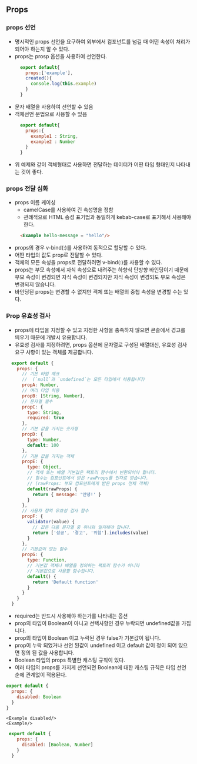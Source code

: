## Props
  ### props 선언
  - 명시적인 props 선언을 요구하여 외부에서 컴포넌트를 넘길 때 어떤 속성이 처리가 되어야 하는지 알 수 있다.
  - props는 prosp 옵션을 사용하여 선언한다.
    ```js
      export default{
        props:['example'],
        created(){
          console.log(this.example)
        }
      }
    ```
  - 문자 배열을 사용하여 선언할 수 있음
  - 객체선언 문법으로 사용할 수 있음
    ```js
      export default{
        props:{
          example1 : String,
          example2 : Number
        }
      }
    ```
  - 위 예제와 같이 객체형태로 사용하면 전달하는 데이터가 어떤 타입 형태인지 나타내는 것이 좋다.
  ### props 전달 심화
  - props 이름 케이싱
    - camelCase를 사용하여 긴 속성명을 정함
    - 관례적으로 HTML 송성 표기법과 동일하게 kebab-case로 표기해서 사용해야 한다.
    ```html
      <Example hello-message = "hello"/>
    ```
  - props의 경우 v-bind(:)를 사용하여 동적으로 할당할 수 있다.
  - 어떤 타입의 값도 prop로 전달할 수 있다.
  - 객체의 모든 속성을 props로 전달하려면 v-bind(:)를 사용할 수 있다.
  - props는 부모 속성에서 자식 속성으로 내려주는 하향식 단방향 바인딩이기 때문에 부모 속성이 변경되면 자식 속성이 변경되지만 자식 속성이 변경되도 부모 속성은 변경되지 않습니다.
  - 바인딩된 props는 변경할 수 없지만 객체 또는 배열의 중첩 속성을 변경할 수는 있다.
  ### Prop 유효성 검사
  - props에 타입을 지정할 수 있고 지정한 사항을 충족하지 않으면 콘솔에서 경고를 띄우기 때문에 개발시 유용합니다.
  - 유효성 검사를 지정하려면, props 옵션에 문자열로 구성된 배열대신, 유효성 검사 요구 사항이 있는 객체를 제공합니다.
  ```js
    export default {
      props: {
        // 기본 타입 체크
        //  (`null`과 `undefined`는 모든 타입에서 허용됩니다)
        propA: Number,
        // 여러 타입 허용
        propB: [String, Number],
        // 문자열 필수
        propC: {
          type: String,
          required: true
        },
        // 기본 값을 가지는 숫자형
        propD: {
          type: Number,
          default: 100
        },
        // 기본 값을 가지는 객체
        propE: {
          type: Object,
          // 객체 또는 배열 기본값은 팩토리 함수에서 반환되어야 합니다.
          // 함수는 컴포넌트에서 받은 rawProps를 인자로 받습니다.
          // (rawProps: 부모 컴포넌트에게 받은 props 전체 객체)
          default(rawProps) {
            return { message: '안녕!' }
          }
        },
        // 사용자 정의 유효성 검사 함수
        propF: {
          validator(value) {
            // 값은 다음 문자열 중 하나와 일치해야 합니다.
            return ['성공', '경고', '위험'].includes(value)
          }
        },
        // 기본값이 있는 함수
        propG: {
          type: Function,
          // 기본값 객체나 배열을 정의하는 팩토리 함수가 아니라
          // 기본값으로 사용할 함수입니다.
          default() {
            return 'Default function'
          }
        }
      }
    }
  ```
  - required는 반드시 사용해야 하는가를 나타내는 옵션
  - prop의 타입이 Boolean이 아니고 선택사항인 경우 누락되면 undefined값을 가집니다.
  - prop의 타입이 Boolean 이고 누락된 경우 false가 기본값이 됩니다.
  - prop이 누락 되었거나 선언 된값이 undefined 이고 default 값이 정이 되어 있으면 정의 된 값을 사용합니다.
  - Boolean 타입의 props 특별한 캐스팅 규칙이 있다.
  - 여러 타입의 props를 가지게 선언되면 Boolean에 대한 캐스팅 규칙은 타입 선언 순에 관계없이 적용된다.
  ```js
  export default {
    props: {
      disabled: Boolean
    }
  }
  ```
  ```
  <Example disabled/>
  <Example/>
  ```
  ```js
   export default {
      props: {
        disabled: [Boolean, Number]
      }
    }
  ```